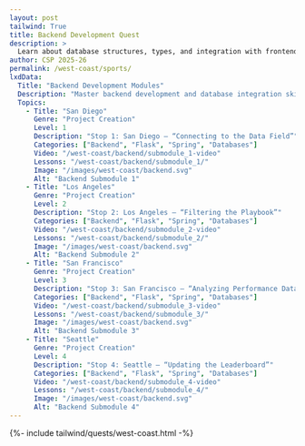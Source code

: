 ```yaml
---
layout: post 
tailwind: True
title: Backend Development Quest
description: >
  Learn about database structures, types, and integration with frontend for real-world full-stack development
author: CSP 2025-26
permalink: /west-coast/sports/
lxdData:
  Title: "Backend Development Modules"
  Description: "Master backend development and database integration skills!"
  Topics:
    - Title: "San Diego"
      Genre: "Project Creation"
      Level: 1
      Description: "Stop 1: San Diego — “Connecting to the Data Field”"
      Categories: ["Backend", "Flask", "Spring", "Databases"]
      Video: "/west-coast/backend/submodule_1-video"
      Lessons: "/west-coast/backend/submodule_1/"
      Image: "/images/west-coast/backend.svg"
      Alt: "Backend Submodule 1"
    - Title: "Los Angeles"
      Genre: "Project Creation"
      Level: 2
      Description: "Stop 2: Los Angeles — “Filtering the Playbook”"
      Categories: ["Backend", "Flask", "Spring", "Databases"]
      Video: "/west-coast/backend/submodule_2-video"
      Lessons: "/west-coast/backend/submodule_2/"
      Image: "/images/west-coast/backend.svg"
      Alt: "Backend Submodule 2"
    - Title: "San Francisco"
      Genre: "Project Creation"
      Level: 3
      Description: "Stop 3: San Francisco — “Analyzing Performance Data”"
      Categories: ["Backend", "Flask", "Spring", "Databases"]
      Video: "/west-coast/backend/submodule_3-video"
      Lessons: "/west-coast/backend/submodule_3/"
      Image: "/images/west-coast/backend.svg"
      Alt: "Backend Submodule 3"
    - Title: "Seattle"
      Genre: "Project Creation"
      Level: 4
      Description: "Stop 4: Seattle — “Updating the Leaderboard”"
      Categories: ["Backend", "Flask", "Spring", "Databases"]
      Video: "/west-coast/backend/submodule_4-video"
      Lessons: "/west-coast/backend/submodule_4/"
      Image: "/images/west-coast/backend.svg"
      Alt: "Backend Submodule 4"
---
```

{%- include tailwind/quests/west-coast.html -%}